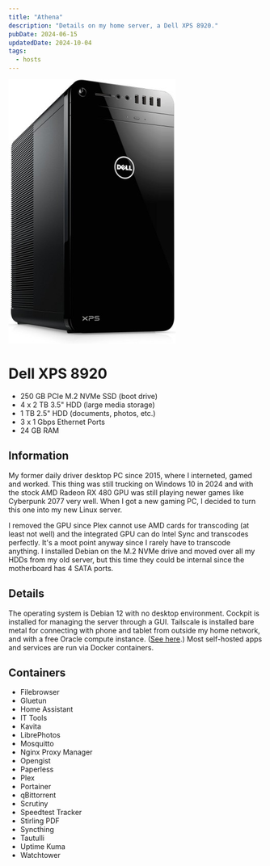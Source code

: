 ```yaml
---
title: "Athena"
description: "Details on my home server, a Dell XPS 8920."
pubDate: 2024-06-15
updatedDate: 2024-10-04
tags:
  - hosts
---
```


![Dell XPS 8920](../../img/wiki/xps8920.jpg)

# Dell XPS 8920 

- 250 GB PCIe M.2 NVMe SSD (boot drive)
- 4 x 2 TB 3.5" HDD (large media storage)
- 1 TB 2.5" HDD (documents, photos, etc.)
- 3 x 1 Gbps Ethernet Ports
- 24 GB RAM

## Information

My former daily driver desktop PC since 2015, where I interneted, gamed and worked. This thing was still trucking on Windows 10 in 2024 and with the stock AMD Radeon RX 480 GPU was still playing newer games like Cyberpunk 2077 very well. When I got a new gaming PC, I decided to turn this one into my new Linux server.

I removed the GPU since Plex cannot use AMD cards for transcoding (at least not well) and the integrated GPU can do Intel Sync and transcodes perfectly. It's a moot point anyway since I rarely have to transcode anything. I installed Debian on the M.2 NVMe drive and moved over all my HDDs from my old server, but this time they could be internal since the motherboard has 4 SATA ports.

## Details

The operating system is Debian 12 with no desktop environment. Cockpit is installed for managing the server through a GUI. Tailscale is installed bare metal for connecting with phone and tablet from outside my home network, and with a free Oracle compute instance. (<a href="/blog/expose-plex-tailscale-vps" target="_blank">See here</a>.) Most self-hosted apps and services are run via Docker containers.

## Containers

- Filebrowser
- Gluetun
- Home Assistant
- IT Tools
- Kavita
- LibrePhotos
- Mosquitto
- Nginx Proxy Manager
- Opengist
- Paperless
- Plex
- Portainer
- qBittorrent
- Scrutiny
- Speedtest Tracker
- Stirling PDF
- Syncthing
- Tautulli
- Uptime Kuma
- Watchtower
